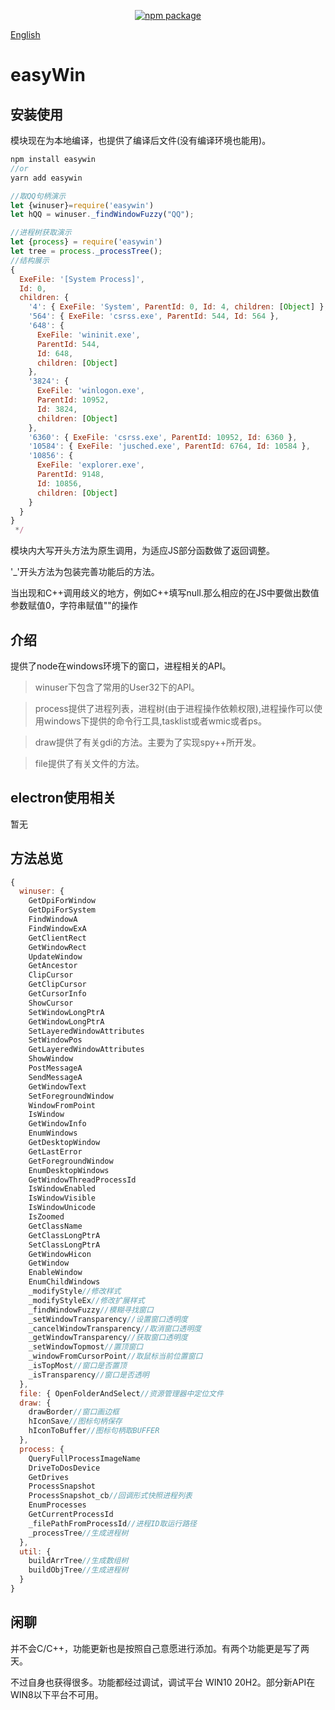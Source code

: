 <p align="center">
<a href="https://www.npmjs.com/package/easywin"><img src="https://img.shields.io/npm/v/easywin.svg" alt="npm package"></a>
</p>

[English](./README.md)

# easyWin

## 安装使用

模块现在为本地编译，也提供了编译后文件(没有编译环境也能用)。

```javascript
npm install easywin 
//or
yarn add easywin

//取QQ句柄演示
let {winuser}=require('easywin')
let hQQ = winuser._findWindowFuzzy("QQ");

//进程树获取演示
let {process} = require('easywin')
let tree = process._processTree();
//结构展示
{
  ExeFile: '[System Process]',
  Id: 0,
  children: {
    '4': { ExeFile: 'System', ParentId: 0, Id: 4, children: [Object] },
    '564': { ExeFile: 'csrss.exe', ParentId: 544, Id: 564 },
    '648': {
      ExeFile: 'wininit.exe',
      ParentId: 544,
      Id: 648,
      children: [Object]
    },
    '3824': {
      ExeFile: 'winlogon.exe',
      ParentId: 10952,
      Id: 3824,
      children: [Object]
    },
    '6360': { ExeFile: 'csrss.exe', ParentId: 10952, Id: 6360 },
    '10584': { ExeFile: 'jusched.exe', ParentId: 6764, Id: 10584 },
    '10856': {
      ExeFile: 'explorer.exe',
      ParentId: 9148,
      Id: 10856,
      children: [Object]
    }
  }
}
 */
```

模块内大写开头方法为原生调用，为适应JS部分函数做了返回调整。

'_'开头方法为包装完善功能后的方法。

当出现和C++调用歧义的地方，例如C++填写null.那么相应的在JS中要做出数值参数赋值0，字符串赋值""的操作

## 介绍
提供了node在windows环境下的窗口，进程相关的API。

>winuser下包含了常用的User32下的API。

>process提供了进程列表，进程树(由于进程操作依赖权限),进程操作可以使用windows下提供的命令行工具,tasklist或者wmic或者ps。

>draw提供了有关gdi的方法。主要为了实现spy++所开发。

>file提供了有关文件的方法。

## electron使用相关

暂无

## 方法总览
```javascript
{
  winuser: {
    GetDpiForWindow
    GetDpiForSystem
    FindWindowA
    FindWindowExA
    GetClientRect
    GetWindowRect
    UpdateWindow
    GetAncestor
    ClipCursor
    GetClipCursor
    GetCursorInfo
    ShowCursor
    SetWindowLongPtrA
    GetWindowLongPtrA
    SetLayeredWindowAttributes
    SetWindowPos
    GetLayeredWindowAttributes
    ShowWindow
    PostMessageA
    SendMessageA
    GetWindowText
    SetForegroundWindow
    WindowFromPoint
    IsWindow
    GetWindowInfo
    EnumWindows
    GetDesktopWindow
    GetLastError
    GetForegroundWindow
    EnumDesktopWindows
    GetWindowThreadProcessId
    IsWindowEnabled
    IsWindowVisible
    IsWindowUnicode
    IsZoomed
    GetClassName
    GetClassLongPtrA
    SetClassLongPtrA
    GetWindowHicon
    GetWindow
    EnableWindow
    EnumChildWindows
    _modifyStyle//修改样式
    _modifyStyleEx//修改扩展样式 
    _findWindowFuzzy//模糊寻找窗口
    _setWindowTransparency//设置窗口透明度
    _cancelWindowTransparency//取消窗口透明度
    _getWindowTransparency//获取窗口透明度
    _setWindowTopmost//置顶窗口
    _windowFromCursorPoint//取鼠标当前位置窗口
    _isTopMost//窗口是否置顶
    _isTransparency//窗口是否透明
  },
  file: { OpenFolderAndSelect//资源管理器中定位文件
  draw: {
    drawBorder//窗口画边框
    hIconSave//图标句柄保存
    hIconToBuffer//图标句柄取BUFFER
  },
  process: {
    QueryFullProcessImageName
    DriveToDosDevice
    GetDrives
    ProcessSnapshot
    ProcessSnapshot_cb//回调形式快照进程列表
    EnumProcesses
    GetCurrentProcessId
    _filePathFromProcessId//进程ID取运行路径
    _processTree//生成进程树
  },
  util: {
    buildArrTree//生成数组树
    buildObjTree//生成进程树
  }
}
```

## 闲聊

并不会C/C++，功能更新也是按照自己意愿进行添加。有两个功能更是写了两天。

不过自身也获得很多。功能都经过调试，调试平台 WIN10 20H2。部分新API在WIN8以下平台不可用。
